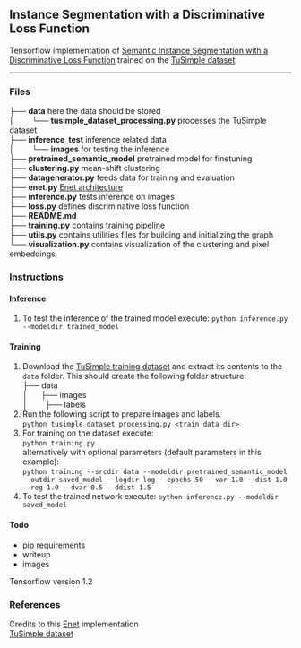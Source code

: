 ## Instance Segmentation with a Discriminative Loss Function

Tensorflow implementation of [Semantic Instance Segmentation with a Discriminative Loss Function](https://arxiv.org/abs/1708.02551) trained on the [TuSimple dataset](http://benchmark.tusimple.ai/#/t/1)

---
### Files
├── __data__ here the data should be stored  
│&nbsp;&nbsp;&nbsp;&nbsp;&nbsp;   └── __tusimple_dataset_processing.py__ processes the TuSimple dataset  
├── __inference_test__ inference related data  
│&nbsp;&nbsp;&nbsp;&nbsp;&nbsp;   └── __images__ for testing the inference    
├── __pretrained_semantic_model__  pretrained model for finetuning  
├── __clustering.py__ mean-shift clustering  
├── __datagenerator.py__ feeds data for training and evaluation  
├── __enet.py__ [Enet architecture](https://github.com/kwotsin/TensorFlow-ENet)  
├── __inference.py__ tests inference on images  
├── __loss.py__ defines discriminative loss function  
├── __README.md__  
├── __training.py__ contains training pipeline  
├── __utils.py__ contains utilities files for building and initializing the graph  
└── __visualization.py__ contains visualization of the clustering and pixel embeddings  


### Instructions

#### Inference
1. To test the inference of the trained model execute:
`python inference.py --modeldir trained_model`

#### Training

1. Download the [TuSimple training dataset](http://benchmark.tusimple.ai/#/t/1) and extract its contents to the `data` folder. This should create the following folder structure:  
├── data  
│&nbsp;&nbsp;&nbsp;&nbsp;&nbsp;   ├── images  
│&nbsp;&nbsp;&nbsp;&nbsp;&nbsp;   ├── labels  
2. Run the following script to prepare images and labels.  
`python tusimple_dataset_processing.py <train_data_dir>`
3. For training on the dataset execute:  
`python training.py`  
alternatively with optional parameters (default parameters in this example):   
`python training --srcdir data --modeldir pretrained_semantic_model --outdir saved_model --logdir log --epochs 50 --var 1.0 --dist 1.0 --reg 1.0 --dvar 0.5 --ddist 1.5
`
4. To test the trained network execute:
`python inference.py --modeldir saved_model`

#### Todo
- pip requirements
- writeup
- images

Tensorflow version 1.2

### References
Credits to this [Enet](https://github.com/kwotsin/TensorFlow-ENet) implementation  
[TuSimple dataset](http://benchmark.tusimple.ai/#/t/1)
